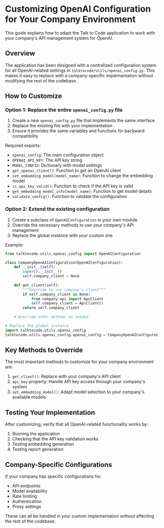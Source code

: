 # Customizing OpenAI Configuration for Your Company Environment

This guide explains how to adapt the Talk to Code application to work with your company's API management system for OpenAI.

## Overview

The application has been designed with a centralized configuration system for all OpenAI-related settings in `talktocode/utils/openai_config.py`. This makes it easy to replace with a company-specific implementation without modifying the rest of the codebase.

## How to Customize

### Option 1: Replace the entire `openai_config.py` file

1. Create a new `openai_config.py` file that implements the same interface
2. Replace the existing file with your implementation
3. Ensure it provides the same variables and functions for backward compatibility

Required exports:
- `openai_config`: The main configuration object
- `OPENAI_API_KEY`: The API key string
- `MODEL_CONFIG`: Dictionary with model settings
- `get_openai_client()`: Function to get an OpenAI client
- `set_embedding_model(model_name)`: Function to change the embedding model
- `is_api_key_valid()`: Function to check if the API key is valid
- `get_embedding_model_info(model_name)`: Function to get model details
- `validate_config()`: Function to validate the configuration

### Option 2: Extend the existing configuration

1. Create a subclass of `OpenAIConfiguration` in your own module
2. Override the necessary methods to use your company's API management
3. Replace the global instance with your custom one

Example:

```python
from talktocode.utils.openai_config import OpenAIConfiguration

class CompanyOpenAIConfiguration(OpenAIConfiguration):
    def __init__(self):
        super().__init__()
        self.company_client = None
        
    def get_client(self):
        """Override to use company's client"""
        if self.company_client is None:
            from company.api import ApiClient
            self.company_client = ApiClient()
        return self.company_client
        
    # Override other methods as needed

# Replace the global instance
import talktocode.utils.openai_config
talktocode.utils.openai_config.openai_config = CompanyOpenAIConfiguration()
```

## Key Methods to Override

The most important methods to customize for your company environment are:

1. `get_client()`: Replace with your company's API client
2. `api_key` property: Handle API key access through your company's system
3. `set_embedding_model()`: Adapt model selection to your company's available models

## Testing Your Implementation

After customizing, verify that all OpenAI-related functionality works by:

1. Running the application
2. Checking that the API key validation works
3. Testing embedding generation
4. Testing report generation

## Company-Specific Configurations

If your company has specific configurations for:

- API endpoints
- Model availability
- Rate limiting
- Authentication
- Proxy settings

These can all be handled in your custom implementation without affecting the rest of the codebase. 